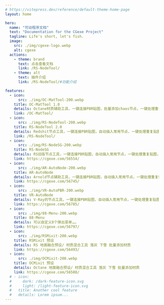 ```yaml
---
# https://vitepress.dev/reference/default-theme-home-page
layout: home

hero:
  name: "可动程序文档"
  text: "Documentation for the CGexe Project"
  tagline: Life's short, let's fish.
  image:
    src: ./img/cgexe-logo.webp
    alt: cgexe
  actions:
    - theme: brand
      text: 点击查看文档
      link: /RS-NodeTool/
    - theme: alt
      text: 插件介绍
      link: /RS-NodeTool/#功能介绍

features:
  - icon: 
      src: ./img/OC-MatTool-200.webp
    title: OC-MatTool 1.0
    details: Octane材质辅助工具，一键连接PBR贴图，批量添加chaos节点，一键处理重复贴图，自动设置ID……
    link: /OC-MatTool/
  - icon: 
      src: ./img/RS-NodeTool-200.webp
    title: RS-NodeTool 2.0
    details: Redshit节点工具，一键连接PBR贴图，自动插入常用节点，一键处理重复贴图，自动连接指定通道……
    link: /RS-NodeTool/
  - icon:
      src: ./img/RS-NodeSG-200.webp
    title: RS-NodeSG
    details: RS旧版节点工具，一键连接PBR贴图，自动插入常用节点，一键处理重复贴图，自动连接指定通道……
    link: https://cgexe.com/56554/
  - icon:
      src: ./img/AR-AutoNode-200.webp
    title: AR-AutoNode
    details: Arnold节点辅助工具，一键连接PBR贴图，自动插入常用节点，一键处理重复贴图，自动连接指定通道……
    link: https://cgexe.com/56745/
  - icon:
      src: ./img/VR-AutoPBR-200.webp
    title: VR-AutoNode
    details: V-Ray的节点工具，一键连接PBR贴图，自动插入常用节点，一键处理重复贴图，自动连接指定通道……
    link: https://cgexe.com/56785/
  - icon:
      src: ./img/88-Menu-200.webp
    title: 88-Menu
    details: 可以自定义8个弹出菜单……
    link: https://cgexe.com/56797/
  - icon:
      src: ./img/RSMixit-200.webp
    title: RSMixit 预设
    details: RS 地面融合预设/ 材质混合工具 落灰 下雪 批量添加材质
    link: https://cgexe.com/56493/
  - icon:
      src: ./img/OCMixit-200.webp
    title: OCMixit 预设
    details: Octane 地面融合预设/ 材质混合工具 落灰 下雪 批量添加材质
    link: https://cgexe.com/56508/
  # - icon:
  #     dark: /dark-feature-icon.svg
  #     light: /light-feature-icon.svg
  #   title: Another cool feature
  #   details: Lorem ipsum...
---
```


